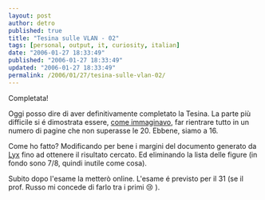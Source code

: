 ```yaml
---
layout: post
author: detro
published: true
title: "Tesina sulle VLAN - 02"
tags: [personal, output, it, curiosity, italian]
date: "2006-01-27 18:33:49"
published: "2006-01-27 18:33:49"
updated: "2006-01-27 18:33:49"
permalink: /2006/01/27/tesina-sulle-vlan-02/
---
```


Completata!

Oggi posso dire di aver definitivamente completato la Tesina. La parte più difficile si é dimostrata essere, <a href="http://www.detronizator.org/2006/01/20/tesina-sulle-vlan-01/">come immaginavo</a>, far rientrare tutto in un numero di pagine che non superasse le 20. Ebbene, siamo a 16.

Come ho fatto? Modificando per bene i margini del documento generato da <a href="http://www.lyx.org">Lyx</a> fino ad ottenere il risultato cercato. Ed eliminando la lista delle figure (in fondo sono 7/8, quindi inutile come cosa).

Subito dopo l'esame la metterò online. L'esame é previsto per il 31 (se il prof. Russo mi concede di farlo tra i primi :cry: ).
